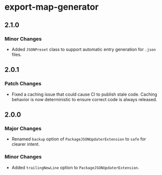 # export-map-generator

## 2.1.0

### Minor Changes

- Added `JSONPreset` class to support automatic entry generation for `.json`
  files.

## 2.0.1

### Patch Changes

- Fixed a caching issue that could cause CI to publish stale code. Caching
  behavior is now deterministic to ensure correct code is always released.

## 2.0.0

### Major Changes

- Renamed `backup` option of `PackageJSONUpdaterExtension` to `safe` for clearer
  intent.

### Minor Changes

- Added `trailingNewLine` option to `PackageJSONUpdaterExtension`.
